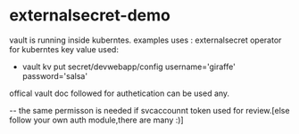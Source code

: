 # externalsecret-demo
vault is running inside kuberntes.
examples uses : externalsecret operator for kuberntes
key value used: 
- vault kv put secret/devwebapp/config username='giraffe' password='salsa'

offical vault doc followed for authetication can be used any.

-- the same permisson is needed if svcaccounnt token used for review.[else follow your own auth module,there are many :)]